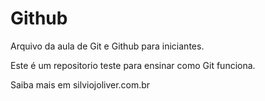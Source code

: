 # Github

Arquivo da aula de Git e Github para iniciantes.

Este é um repositorio teste para ensinar como Git funciona.

Saiba mais em silviojoliver.com.br

